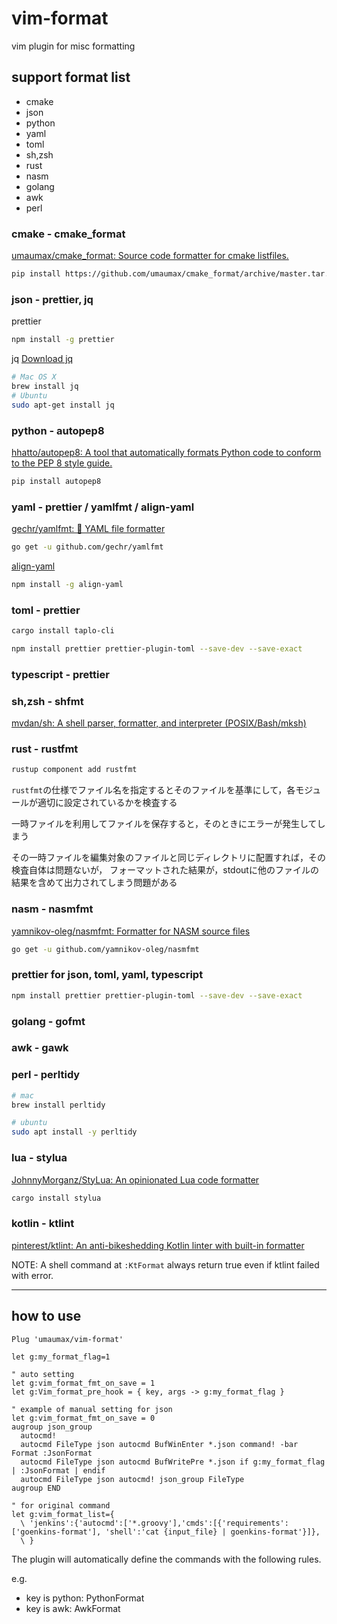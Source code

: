 # vim-format

vim plugin for misc formatting

## support format list
* cmake
* json
* python
* yaml
* toml
* sh,zsh
* rust
* nasm
* golang
* awk
* perl

### cmake - cmake_format
[umaumax/cmake\_format: Source code formatter for cmake listfiles\.]( https://github.com/umaumax/cmake_format )
``` bash
pip install https://github.com/umaumax/cmake_format/archive/master.tar.gz
```

### json - prettier, jq
prettier
``` bash
npm install -g prettier
```

jq
[Download jq]( https://stedolan.github.io/jq/download/ )
``` bash
# Mac OS X
brew install jq
# Ubuntu
sudo apt-get install jq
```

### python - autopep8
[hhatto/autopep8: A tool that automatically formats Python code to conform to the PEP 8 style guide\.]( https://github.com/hhatto/autopep8 )
``` bash
pip install autopep8
```

### yaml - prettier / yamlfmt / align-yaml
[gechr/yamlfmt: 📄 YAML file formatter]( https://github.com/gechr/yamlfmt )
``` bash
go get -u github.com/gechr/yamlfmt
```

[align\-yaml]( https://github.com/jonschlinkert/align-yaml )
``` bash
npm install -g align-yaml
```

### toml - prettier
``` bash
cargo install taplo-cli

npm install prettier prettier-plugin-toml --save-dev --save-exact
```

### typescript - prettier

### sh,zsh - shfmt
[mvdan/sh: A shell parser, formatter, and interpreter \(POSIX/Bash/mksh\)]( https://github.com/mvdan/sh )

### rust - rustfmt
``` bash
rustup component add rustfmt
```
`rustfmt`の仕様でファイル名を指定するとそのファイルを基準にして，各モジュールが適切に設定されているかを検査する

一時ファイルを利用してファイルを保存すると，そのときにエラーが発生してしまう

その一時ファイルを編集対象のファイルと同じディレクトリに配置すれば，その検査自体は問題ないが，
フォーマットされた結果が，stdoutに他のファイルの結果を含めて出力されてしまう問題がある

### nasm - nasmfmt
[yamnikov\-oleg/nasmfmt: Formatter for NASM source files]( https://github.com/yamnikov-oleg/nasmfmt )
``` bash
go get -u github.com/yamnikov-oleg/nasmfmt
```

### prettier for json, toml, yaml, typescript
``` bash
npm install prettier prettier-plugin-toml --save-dev --save-exact
```

### golang - gofmt

### awk - gawk

### perl - perltidy

``` bash
# mac
brew install perltidy

# ubuntu
sudo apt install -y perltidy
```

### lua - stylua
[JohnnyMorganz/StyLua: An opinionated Lua code formatter]( https://github.com/JohnnyMorganz/StyLua )

``` bash
cargo install stylua
```

### kotlin - ktlint
[pinterest/ktlint: An anti-bikeshedding Kotlin linter with built-in formatter]( https://github.com/pinterest/ktlint )

NOTE: A shell command at `:KtFormat` always return true even if ktlint failed with error.

----

## how to use
``` vim
Plug 'umaumax/vim-format'

let g:my_format_flag=1

" auto setting
let g:vim_format_fmt_on_save = 1
let g:Vim_format_pre_hook = { key, args -> g:my_format_flag }

" example of manual setting for json
let g:vim_format_fmt_on_save = 0
augroup json_group
  autocmd!
  autocmd FileType json autocmd BufWinEnter *.json command! -bar Format :JsonFormat
  autocmd FileType json autocmd BufWritePre *.json if g:my_format_flag | :JsonFormat | endif
  autocmd FileType json autocmd! json_group FileType
augroup END

" for original command
let g:vim_format_list={
  \ 'jenkins':{'autocmd':['*.groovy'],'cmds':[{'requirements':['goenkins-format'], 'shell':'cat {input_file} | goenkins-format'}]},
  \ }
```

The plugin will automatically define the commands with the following rules.

e.g.
* key is python: PythonFormat
* key is awk:    AwkFormat
